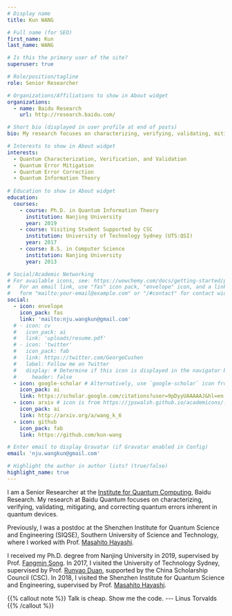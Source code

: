 ```yaml
---
# Display name
title: Kun WANG

# Full name (for SEO)
first_name: Kun
last_name: WANG

# Is this the primary user of the site?
superuser: true

# Role/position/tagline
role: Senior Researcher

# Organizations/Affiliations to show in About widget
organizations:
  - name: Baidu Research
    url: http://research.baidu.com/

# Short bio (displayed in user profile at end of posts)
bio: My research focuses on characterizing, verifying, validating, mitigating, and correcting quantum errors inherent in quantum devices.

# Interests to show in About widget
interests:
  - Quantum Characterization, Verification, and Validation
  - Quantum Error Mitigation
  - Quantum Error Correction
  - Quantum Information Theory 
  
# Education to show in About widget
education:
  courses:
    - course: Ph.D. in Quantum Information Theory
      institution: Nanjing University
      year: 2019
    - course: Visiting Student Supported by CSC
      institution: University of Technology Sydney (UTS:QSI)
      year: 2017
    - course: B.S. in Computer Science
      institution: Nanjing University
      year: 2013

# Social/Academic Networking
# For available icons, see: https://wowchemy.com/docs/getting-started/page-builder/#icons
#   For an email link, use "fas" icon pack, "envelope" icon, and a link in the
#   form "mailto:your-email@example.com" or "/#contact" for contact widget.
social:
  - icon: envelope
    icon_pack: fas
    link: 'mailto:nju.wangkun@gmail.com'
  # - icon: cv
  #   icon_pack: ai
  #   link: 'uploads/resume.pdf'
  # - icon: 'twitter'
  #   icon_pack: fab
  #   link: https://twitter.com/GeorgeCushen
  #   label: Follow me on Twitter
  #   display: # Determine if this icon is displayed in the navigator bar 
  #     header: false
  - icon: google-scholar # Alternatively, use `google-scholar` icon from `ai` icon pack
    icon_pack: ai
    link: https://scholar.google.com/citations?user=9pDyyUAAAAAJ&hl=en
  - icon: arxiv # icon is from https://jpswalsh.github.io/academicons/. the `icon_pack` must be `ai`
    icon_pack: ai
    link: http://arxiv.org/a/wang_k_6
  - icon: github
    icon_pack: fab
    link: https://github.com/kun-wang

# Enter email to display Gravatar (if Gravatar enabled in Config)
email: 'nju.wangkun@gmail.com'

# Highlight the author in author lists? (true/false)
highlight_name: true
---
```


I am a Senior Researcher at the [Institute for Quantum Computing](http://quantum.baidu.com/), Baidu Research. 
My research at Baidu Quantum focuses on characterizing, verifying, validating, 
mitigating, and correcting quantum errors inherent in quantum devices.

Previously, I was a postdoc at the Shenzhen Institute for Quantum Science and Engineering (SIQSE), 
Southern University of Science and Technology, where I worked with Prof. [Masahito Hayashi](https://mhayashi.info/).

I received my Ph.D. degree from Nanjing University in 2019, 
supervised by Prof. [Fangmin Song](https://cs.nju.edu.cn/58/24/c2639a153636/page.htm). 
In 2017, I visited the University of Technology Sydney, 
supervised by Prof. [Runyao Duan](https://profiles.uts.edu.au/Runyao.Duan), 
supported by the China Scholarship Council (CSC). 
In 2018, I visited the Shenzhen Institute for Quantum Science and Engineering, 
supervised by Prof. [Masahito Hayashi](https://mhayashi.info/).

<!-- {{< icon name="download" pack="fas" >}} Download my {{< staticref "uploads/demo_resume.pdf" "newtab" >}}resumé{{< /staticref >}}. -->
 
{{% callout note %}}
Talk is cheap. Show me the code. --- Linus Torvalds
{{% /callout %}}
